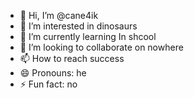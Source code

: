 - 👋 Hi, I’m @cane4ik
- 👀 I’m interested in dinosaurs
- 🌱 I’m currently learning In shcool
- 💞️ I’m looking to collaborate on nowhere
- 📫 How to reach success
- 😄 Pronouns: he
- ⚡ Fun fact: no

<!---
cane4ik/cane4ik is a ✨ special ✨ repository because its `README.md` (this file) appears on your GitHub profile.
You can click the Preview link to take a look at your changes.
--->
